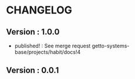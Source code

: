 # CHANGELOG

## Version : 1.0.0

- published! : See merge request getto-systems-base/projects/habit/docs!4


## Version : 0.0.1


